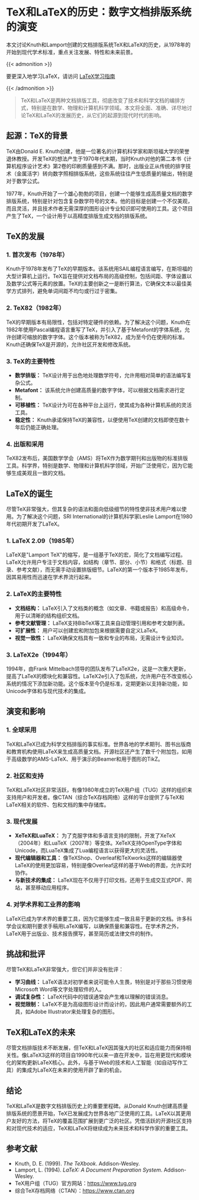 # TeX和LaTeX的历史：数字文档排版系统的演变


本文讨论Knuth和Lamport创建的文档排版系统TeX和LaTeX的历史，从1978年的开始到现代学术标准，重点关注发展、特性和未来前景。

<!--more-->

{{< admonition >}}

要更深入地学习LaTeX，请访问 [LaTeX学习指南](https://www.aantriono.com/2022/07/buku-panduan-belajar-latex.html)

{{< /admonition >}}

> TeX和LaTeX是两种文档排版工具，彻底改变了技术和科学文档的编排方式，特别是在数学、物理和计算机科学领域。本文将全面、准确、详尽地讨论TeX和LaTeX的发展历史，从它们的起源到现代时代的影响。

## 起源：TeX的背景

TeX由Donald E. Knuth创建，他是一位著名的计算机科学家和斯坦福大学的荣誉退休教授。开发TeX的想法产生于1970年代末期，当时Knuth对他的第二本书《计算机程序设计艺术》第2卷的印刷质量感到不满。那时，出版业正从传统的排字技术（金属活字）转向数字照相排版系统，这些系统往往产生低质量的输出，特别是对于数学公式。

1977年，Knuth开始了一个雄心勃勃的项目，创建一个能够生成高质量文档的数字排版系统，特别是针对包含复杂数学符号的文本。他的目标是创建一个不仅美观，而且灵活，并且技术作者无需深厚的图形设计专业知识即可使用的工具。这个项目产生了TeX，一个设计用于以高精度排版生成文档的排版系统。

## TeX的发展

### 1. 首次发布（1978年）
Knuth于1978年发布了TeX的早期版本。该系统用SAIL编程语言编写，在斯坦福的大型计算机上运行。TeX旨在提供对文档布局的高级控制，包括间距、字体设置以及数学公式等元素的放置。TeX的主要创新之一是断行算法，它确保文本以最佳美学方式排列，避免单词间距不均匀或行过于密集。

### 2. TeX82（1982年）
TeX的早期版本有局限性，包括对特定硬件的依赖。为了解决这个问题，Knuth在1982年使用Pascal编程语言重写了TeX，并引入了基于Metafont的字体系统，允许创建可缩放的数字字体。这个版本被称为TeX82，成为至今仍在使用的标准。Knuth还确保TeX是开源的，允许社区开发和修改系统。

### 3. TeX的主要特性
- **数学排版：** TeX设计用于出色地处理数学符号，允许用相对简单的语法编写复杂公式。
- **Metafont：** 该系统允许创建高质量的数字字体，可以根据文档需求进行定制。
- **可移植性：** TeX设计为可在各种平台上运行，使其成为各种计算机系统的灵活工具。
- **稳定性：** Knuth承诺保持TeX的兼容性，以便使用TeX创建的文档即使在数十年后仍能正确处理。

### 4. 出版和采用
TeX82发布后，美国数学学会（AMS）将TeX作为数学期刊和出版物的标准排版工具。科学界，特别是数学、物理和计算机科学领域，开始广泛使用它，因为它能够生成美观且一致的文档。

## LaTeX的诞生

尽管TeX非常强大，但其复杂的语法和面向低级细节的特性使非技术用户难以使用。为了解决这个问题，SRI International的计算机科学家Leslie Lamport在1980年代初期开发了LaTeX。

### 1. LaTeX 2.09（1985年）
LaTeX是"Lamport TeX"的缩写，是一组基于TeX的宏，简化了文档编写过程。LaTeX允许用户专注于文档内容，如结构（章节、部分、小节）和格式（标题、目录、参考文献），而无需手动设置排版细节。LaTeX的第一个版本于1985年发布，因其易用性而迅速在学术界流行起来。

### 2. LaTeX的主要特性
- **文档结构：** LaTeX引入了文档类的概念（如文章、书籍或报告）和高级命令，用于以清晰的结构组织文档。
- **参考文献管理：** LaTeX支持BibTeX等工具来自动管理引用和参考文献列表。
- **可扩展性：** 用户可以创建宏和附加包来根据需要自定义LaTeX。
- **视觉一致性：** LaTeX确保文档具有一致和专业的布局，无需设计专业知识。

### 3. LaTeX2e（1994年）
1994年，由Frank Mittelbach领导的团队发布了LaTeX2e，这是一次重大更新，提高了LaTeX的模块化和兼容性。LaTeX2e引入了包系统，允许用户在不改变核心系统的情况下添加新功能。这个版本至今仍是标准，定期更新以支持新功能，如Unicode字体和与现代技术的集成。

## 演变和影响

### 1. 全球采用
TeX和LaTeX已成为科学文档排版的事实标准。世界各地的学术期刊、图书出版商和教育机构使用LaTeX来生成高质量文档。开源社区还产生了数千个附加包，如用于高级数学的AMS-LaTeX、用于演示的Beamer和用于图形的TikZ。

### 2. 社区和支持
TeX和LaTeX社区非常活跃，有像1980年成立的TeX用户组（TUG）这样的组织来支持用户和开发者。像CTAN（综合TeX存档网络）这样的平台提供了与TeX和LaTeX相关的软件、包和文档的集中存储库。

### 3. 现代发展
- **XeTeX和LuaTeX：** 为了克服字体和多语言支持的限制，开发了XeTeX（2004年）和LuaTeX（2007年）等变体。XeTeX支持OpenType字体和Unicode，而LuaTeX集成了Lua编程语言以获得更大的灵活性。
- **现代编辑器和工具：** 像TeXShop、Overleaf和TeXworks这样的编辑器使LaTeX的使用更加容易，特别是像Overleaf这样的基于Web的界面，允许实时协作。
- **与新技术的集成：** LaTeX现在不仅用于打印文档，还用于生成交互式PDF、网站，甚至移动应用程序。

### 4. 对学术界和工业界的影响
LaTeX已成为学术界的重要工具，因为它能够生成一致且易于更新的文档。许多科学会议和期刊要求手稿用LaTeX编写，以确保质量和兼容性。在学术界之外，LaTeX用于出版业、技术报告撰写，甚至简历或法律文件的制作。

## 挑战和批评

尽管TeX和LaTeX非常强大，但它们并非没有批评：
- **学习曲线：** LaTeX语法对初学者来说可能令人生畏，特别是对于那些习惯使用Microsoft Word等文字处理软件的人。
- **调试复杂性：** LaTeX代码中的错误通常会产生难以理解的错误消息。
- **视觉限制：** LaTeX不是为高级图形设计而设计的，因此用户通常需要额外的工具，如Adobe Illustrator来处理复杂的图形。

## TeX和LaTeX的未来

尽管文档排版技术不断发展，但TeX和LaTeX因其强大的社区和适应能力而保持相关性。像LaTeX3这样的项目自1990年代以来一直在开发中，旨在用更现代和模块化的架构更新LaTeX核心。此外，与基于Web的技术和人工智能（如自动写作工具）的集成为LaTeX在未来的使用开辟了新的机会。

## 结论

TeX和LaTeX是数字文档排版历史上的重要里程碑。从Donald Knuth创建高质量排版系统的愿景开始，TeX已发展成为世界各地广泛使用的工具。LaTeX以其更用户友好的方法，将TeX的覆盖范围扩展到更广泛的社区。凭借活跃的开源社区支持和对现代技术的适应，TeX和LaTeX将继续成为未来技术和科学作家的重要工具。

## 参考文献
- Knuth, D. E. (1999). *The TeXbook*. Addison-Wesley.
- Lamport, L. (1994). *LaTeX: A Document Preparation System*. Addison-Wesley.
- TeX用户组（TUG）官方网站：https://www.tug.org
- 综合TeX存档网络（CTAN）：https://www.ctan.org



